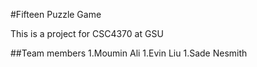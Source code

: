 #Fifteen Puzzle Game

This is a project for CSC4370 at GSU

##Team members
1.Moumin Ali
1.Evin Liu
1.Sade Nesmith